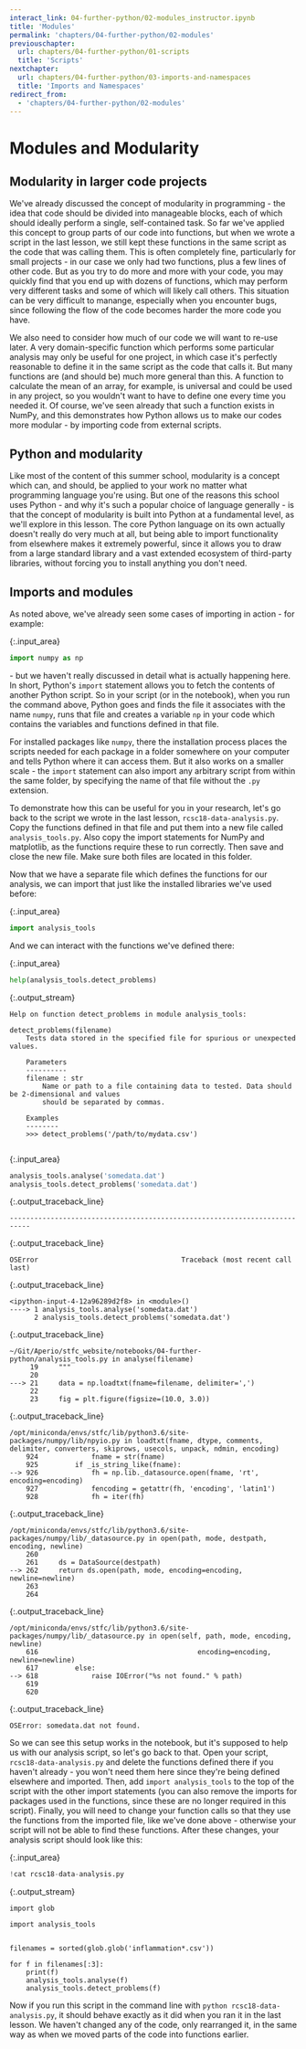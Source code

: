 ```yaml
---
interact_link: 04-further-python/02-modules_instructor.ipynb
title: 'Modules'
permalink: 'chapters/04-further-python/02-modules'
previouschapter:
  url: chapters/04-further-python/01-scripts
  title: 'Scripts'
nextchapter:
  url: chapters/04-further-python/03-imports-and-namespaces
  title: 'Imports and Namespaces'
redirect_from:
  - 'chapters/04-further-python/02-modules'
---
```


# Modules and Modularity

## Modularity in larger code projects

We've already discussed the concept of modularity in programming - the idea that code should be divided into manageable blocks, each of which should ideally perform a single, self-contained task. So far we've applied this concept to group parts of our code into functions, but when we wrote a script in the last lesson, we still kept these functions in the same script as the code that was calling them. This is often completely fine, particularly for small projects - in our case we only had two functions, plus a few lines of other code. But as you try to do more and more with your code, you may quickly find that you end up with dozens of functions, which may perform very different tasks and some of which will likely call others. This situation can be very difficult to manange, especially when you encounter bugs, since following the flow of the code becomes harder the more code you have.

We also need to consider how much of our code we will want to re-use later. A very domain-specific function which performs some particular analysis may only be useful for one project, in which case it's perfectly reasonable to define it in the same script as the code that calls it. But many functions are (and should be) much more general than this. A function to calculate the mean of an array, for example, is universal and could be used in any project, so you wouldn't want to have to define one every time you needed it. Of course, we've seen already that such a function exists in NumPy, and this demonstrates how Python allows us to make our codes more modular - by importing code from external scripts.


<section class="callout panel panel-warning">
<div class="panel-heading">
<h2><span class="fa fa-thumb-tack"></span> Python and modularity</h2>
</div>


<div class="panel-body">

<p>Like most of the content of this summer school, modularity is a concept which can, and should, be applied to your work no matter what programming language you're using. But one of the reasons this school uses Python - and why it's such a popular choice of language generally - is that the concept of modularity is built into Python at a fundamental level, as we'll explore in this lesson. The core Python language on its own actually doesn't really do very much at all, but being able to import functionality from elsewhere makes it extremely powerful, since it allows you to draw from a large standard library and a vast extended ecosystem of third-party libraries, without forcing you to install anything you don't need.</p>

</div>

</section>


## Imports and modules

As noted above, we've already seen some cases of importing in action - for example:


{:.input_area}
```python
import numpy as np
```

\- but we haven't really discussed in detail what is actually happening here. In short, Python's `import` statement allows you to fetch the contents of another Python script. So in your script (or in the notebook), when you run the command above, Python goes and finds the file it associates with the name `numpy`, runs that file and creates a variable `np` in your code which contains the variables and functions defined in that file.

For installed packages like `numpy`, there the installation process places the scripts needed for each package in a folder somewhere on your computer and tells Python where it can access them. But it also works on a smaller scale - the `import` statement can also import any arbitrary script from within the same folder, by specifying the name of that file without the `.py` extension.

To demonstrate how this can be useful for you in your research, let's go back to the script we wrote in the last lesson, `rcsc18-data-analysis.py`. Copy the functions defined in that file and put them into a new file called `analysis_tools.py`. Also copy the import statements for NumPy and matplotlib, as the functions require these to run correctly. Then save and close the new file. Make sure both files are located in this folder.

Now that we have a separate file which defines the functions for our analysis, we can import that just like the installed libraries we've used before:


{:.input_area}
```python
import analysis_tools
```

And we can interact with the functions we've defined there:


{:.input_area}
```python
help(analysis_tools.detect_problems)
```

{:.output_stream}
```
Help on function detect_problems in module analysis_tools:

detect_problems(filename)
    Tests data stored in the specified file for spurious or unexpected values.
    
    Parameters
    ----------
    filename : str
        Name or path to a file containing data to tested. Data should be 2-dimensional and values
        should be separated by commas.
    
    Examples
    --------
    >>> detect_problems('/path/to/mydata.csv')


```


{:.input_area}
```python
analysis_tools.analyse('somedata.dat')
analysis_tools.detect_problems('somedata.dat')
```


{:.output_traceback_line}
```
---------------------------------------------------------------------------
```

{:.output_traceback_line}
```
OSError                                   Traceback (most recent call last)
```

{:.output_traceback_line}
```
<ipython-input-4-12a96289d2f8> in <module>()
----> 1 analysis_tools.analyse('somedata.dat')
      2 analysis_tools.detect_problems('somedata.dat')

```

{:.output_traceback_line}
```
~/Git/Aperio/stfc_website/notebooks/04-further-python/analysis_tools.py in analyse(filename)
     19     """
     20 
---> 21     data = np.loadtxt(fname=filename, delimiter=',')
     22 
     23     fig = plt.figure(figsize=(10.0, 3.0))

```

{:.output_traceback_line}
```
/opt/miniconda/envs/stfc/lib/python3.6/site-packages/numpy/lib/npyio.py in loadtxt(fname, dtype, comments, delimiter, converters, skiprows, usecols, unpack, ndmin, encoding)
    924             fname = str(fname)
    925         if _is_string_like(fname):
--> 926             fh = np.lib._datasource.open(fname, 'rt', encoding=encoding)
    927             fencoding = getattr(fh, 'encoding', 'latin1')
    928             fh = iter(fh)

```

{:.output_traceback_line}
```
/opt/miniconda/envs/stfc/lib/python3.6/site-packages/numpy/lib/_datasource.py in open(path, mode, destpath, encoding, newline)
    260 
    261     ds = DataSource(destpath)
--> 262     return ds.open(path, mode, encoding=encoding, newline=newline)
    263 
    264 

```

{:.output_traceback_line}
```
/opt/miniconda/envs/stfc/lib/python3.6/site-packages/numpy/lib/_datasource.py in open(self, path, mode, encoding, newline)
    616                                       encoding=encoding, newline=newline)
    617         else:
--> 618             raise IOError("%s not found." % path)
    619 
    620 

```

{:.output_traceback_line}
```
OSError: somedata.dat not found.
```


So we can see this setup works in the notebook, but it's supposed to help us with our analysis script, so let's go back to that. Open your script, `rcsc18-data-analysis.py` and delete the functions defined there if you haven't already - you won't need them here since they're being defined elsewhere and imported. Then, add `import analysis_tools` to the top of the script with the other import statements (you can also remove the imports for packages used in the functions, since these are no longer required in this script). Finally, you will need to change your function calls so that they use the functions from the imported file, like we've done above - otherwise your script will not be able to find these functions. After these changes, your analysis script should look like this:


{:.input_area}
```python
!cat rcsc18-data-analysis.py
```

{:.output_stream}
```
import glob

import analysis_tools


filenames = sorted(glob.glob('inflammation*.csv'))

for f in filenames[:3]:
    print(f)
    analysis_tools.analyse(f)
    analysis_tools.detect_problems(f)

```

Now if you run this script in the command line with `python rcsc18-data-analysis.py`, it should behave exactly as it did when you ran it in the last lesson. We haven't changed any of the code, only rearranged it, in the same way as when we moved parts of the code into functions earlier.

